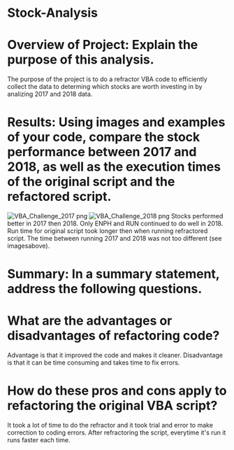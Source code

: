 # Stock-Analysis
# Overview of Project: Explain the purpose of this analysis.
The purpose of the project is to do a refractor VBA code to efficiently collect the data to determing which stocks are worth investing in by analizing 2017 and 2018 data.
# Results: Using images and examples of your code, compare the stock performance between 2017 and 2018, as well as the execution times of the original script and the refactored script.
![VBA_Challenge_2017 png](https://user-images.githubusercontent.com/89060126/133005060-a48bf739-0d7f-4f16-803c-4c66b63335bb.png)
![VBA_Challenge_2018 png](https://user-images.githubusercontent.com/89060126/133005073-13294798-df3a-4050-919b-3d6e37799c8e.png)
Stocks performed better in 2017 then 2018. Only ENPH and RUN continued to do well in 2018. Run time for original script took longer then when running refractored script. The time between running 2017 and 2018 was not too different (see imagesabove).
# Summary: In a summary statement, address the following questions.
# What are the advantages or disadvantages of refactoring code?
Advantage is that it improved the code and makes it cleaner. Disadvantage is that it can be time consuming and takes time to fix errors.
# How do these pros and cons apply to refactoring the original VBA script?
It took a lot of time to do the refractor and it took trial and error to make correction to coding errors. After refractoring the script, everytime it's run it runs faster each time.

